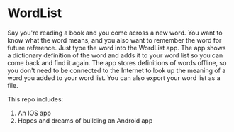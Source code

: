 # WordList

Say you're reading a book and you come across a new word. You want to know what the word means, and you also want to remember the word for future reference. Just type the word into the WordList app. The app shows a dictionary definition of the word and adds it to your word list so you can come back and find it again. The app stores definitions of words offline, so you don't need to be connected to the Internet to look up the meaning of a word you added to your word list. You can also export your word list as a file.

This repo includes:
1. An IOS app
1. Hopes and dreams of building an Android app
